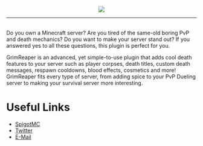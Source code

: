 <center><img src="https://i.imgur.com/b2LPpiN.png"></center>

--------
<br>
Do you own a Minecraft server? Are you tired of the same-old boring PvP and death mechanics? Do you want to make your server stand out? If you answered yes to all these questions, this plugin is perfect for you.

GrimReaper is an advanced, yet simple-to-use plugin that adds cool death features to your server such as player corpses, death titles, custom death messages, respawn cooldowns, blood effects, cosmetics and more! GrimReaper fits every type of server, from adding spice to your PvP Dueling server to making your survival server more interesting.​

# Useful Links
<ul>
    <li><a href="https://www.spigotmc.org/resources/62066/">SpigotMC</a></li>
    <li><a href="https://twitter.com/Sir_Codalot">Twitter</a></li>
    <li><a href="mailto:tzubery.shoham@gmail.com">E-Mail</a></li>
</ul>
